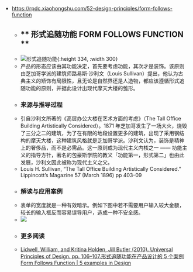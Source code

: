 - https://rpdc.xiaohongshu.com/52-design-principles/form-follows-function
	- ## ** 形式追随功能 FORM FOLLOWS FUNCTION **
	- ![形式追随功能](https://picasso-static.xiaohongshu.com/fe-platform/9d9862ac69a9e1a42c63555bb4944d84f540e998.gif){:height 334, :width 300}
	- 产品的形态应该由其功能决定，首先要考虑功能，其次才是装饰。该原则由芝加哥学派的建筑师路易斯·沙利文（Louis Sullivan）提出，他认为古典主义的矫饰有局限性，且无论是自然界还是人造物，都应该遵循形式追随功能的原则，并据此设计出现代摩天大楼的雏形。
	- ### 来源与推导过程
	- 引自沙利文所著的《高层办公大楼在艺术方面的考虑》（The Tall Office Building Artistically Considered）。1871 年芝加哥发生了一场大火，烧毁了三分之二的建筑，为了在有限的地段设置更多的建筑，出现了采用钢结构的摩天大楼，这种建筑风格就是芝加哥学派。沙利文认为，装饰是精神上的奢侈品，而不是必需品。这一原则成为现代主义内核之一 —— 功能主义的指导方针，著名的包豪斯学院的教义「功能第一，形式第二」也由此发展，沙利文因此被称为现代主义之父。
	- Louis H. Sullivan, “The Tall Office Building Artistically Considered.” Lippincott’s Magazine 57 (March 1896) pp 403-09
	- ### 解读与应用案例
	- 表单的宽度就是一种有效暗示。例如下图中若不需要用户输入较大金额，较长的输入框反而容易误导用户，造成一种不安全感。
	- ![](https://picasso-static.xiaohongshu.com/fe-platform/3aa7fa58c86a9d1be752ef156532b71f9990f5a1.png)
	- ### 更多阅读
	- [Lidwell, William, and Kritina Holden, Jill Butler (2010). Universal Principles of Design. pp. 106–107.](https://docs.google.com/viewer?a=v&pid=sites&srcid=ZGVmYXVsdGRvbWFpbnxsb3dlcmVhc3RzaWRlZWNvY2VudGVyfGd4OjFjYTY1NDAyNjgyYzliODA)[形式追随功能在产品设计的 5 个案例 Form Follows Function | 5 examples in Design](https://www.bilibili.com/video/av670032445/)